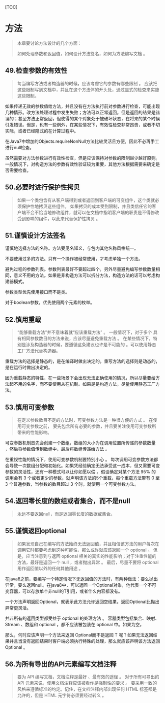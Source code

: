 [TOC]

# 方法

> 本章要讨论方法设计的几个方面：
>
> 如何处理参数和返回值，如何设计方法签名，如何为方法编写文档 。 
>

## 49.检查参数的有效性

> 每当编写方法或者构造器的时候，应该考虑它的参数有哪些限制 。 应该把这些限制写到文档中，并且在这个方法体的开头处，通过显式的检查来实施这些限制。

如果传递无效的参数值给方法，并且没有在方法执行前对参数进行检查，可能出现几种情形。改方法处理过程中发生失败；方法可以正常返回，但是返回的结果是错误的；甚至方法正常返回，但使得的某个对象处于被破坏状态，在将来的某个时候引发错误。但是，也有一些例外，在某些情况下，有效性检查非常昂贵，或者不切实际，或者已经隐式的在计算过程中。

在Java7中增加的Objects.requireNonNull方法比较灵活且方便，因此不必再手工进行null检查。

虽然需要对方法参数进行有效性检查，但是应该保持对参数的限制越少越好原则。一般情况下，对构造方法的参数有效性验证较为重要，其他方法根据需要来确定是否需要检查。

## 50.必要时进行保护性拷贝

> 如果一个类包含有从客户端得到或者返回到客户端的可变组件，这个类就必须保护性地拷贝这些组件。 如果拷贝的成本受到限制，并且类信任它的客户端不会不恰当地修改组件，就可以在文档中指明客户端的职责是不得修改受到影响的组件，以此来代替保护性拷贝 。

## 51.谨慎设计方法签名

谨慎地选择方法的名称。方法要见名知义，与包内其他名称风格统一。

不要使用过多的方法。只有一个操作被经常使用，才考虑单独一个方法。

避免过程的参数列表。参数列表最好不要超过四个，另外尽量避免编写参数数量相同，意义不用的方法。如果是非构造方法可以拆分方法，构造方法的话可以考虑构建器模式。

参数类型优先使用接口而不是类。

对于boolean参数，优先使用两个元素的枚举。

## 52.慎用重载

> “能够重载方法”并不意味着就“应该重载方法” 。 一般情况下，对于多个 具有相同参数数目的方法来说，应该尽量避免重载方法 。 在某些情况下，特别是涉及构造器的时候，要遵循这条建议也许是不可能的 。可以使用静态工厂方法代替构造器。 

重载方法的选择是静态的，是在编译时做出决定的。重写方法的选择则是动态的，是在运行时做出决定的。

因为重载静态的特性，在一些场景下会出现无法正确使用的情况，所以尽量要给方法起不用的名字，而不要使用从在机制。如果是是构造方法，尽量使用静态工厂方法。

## 53.慎用可变参数

> 在定义参数数目不定的方法时，可变参数方法是一种很方便的方式 。 在使用可变参数之前， 要先包含所有必要的参数，并且要关注使用可变参数所带来的性能影响。 

可变参数机制首先会创建一个数组，数组的大小为在调用位置所传递的参数数量 ，然后将参数值传到数组中，最后将数组传递给方法 。 

在重视性能的情况下，使用可变参数机制要特别小心 。 每次调用可变参数方法都会导致一次数组分配和初始化。如果凭经验确定无法承受这一成本，但又需要可变参数的灵活性，还有一种模式可以让你如愿以偿 。假设确定对某个方法 95% 的调用会有 3 个或者更少的参数，就声明该方法的5个重载，每个重载方法带有 0 至 3 个普通参数，当参数的数目超过 3 个时，就使用一个可变参数方法。

## 54.返回零长度的数组或者集合，而不是null

> 永远不要返回null，而是返回零长度的数据或集合。

## 55.谨慎返回optional

> 如果发现自己在编写的方法始终无法返回值，并且相信该方法的用户每次在调用它时都要考虑到这种可能性，那么或许就应该返回一个 optional 。 但是，应当注意到与返回 optional 相关的真实的性能影响；对于注重性能的方法，最好是返回一个 null ，或者抛出异常 。 最后，尽量不要将 optional 用作返回值以外的任何其他用途 。 

在java8之前，要编写一个特定情况下无返回值的方法时，有两种做法：要么抛出异常，要么返回null。在java8中，可以返回一个Optional<T>对象，他代表一个不可变容器，可以存放单个非null的T引用，或者什么内容都没有。

一个方法声明返回Optional<T>，就表示此方法允许返回空结果，返回Optional比抛出异常更灵活。

并非所有的返回类型都受益于 optional 的处理方法 。 容器类型包括集合、映射、Stream 、数组和 optional ，都不应该被包装在 optional 中。如果为空， 

那么，何时应该声明一个方法来返回 Optional<T>而不是返回 T 呢？如果无法返回结果并且当没有返回结果时客户端必须执行特殊的处理，那么就应该声明该方法返回 Optional<T> 。

## 56.为所有导出的API元素编写文档注释

> 要为 API 编写文档，文档注释是最好 、最有效的途径 。 对于所有可导出的API 元素来说，使用文档注释应该被看作是强制性的要求 。 要采用一致的风格来遵循标准的约定。记住，在文档注释内部出现任何 HTML 标签都是允许的，但是 HTML 元字符必须要经过转义 。 

